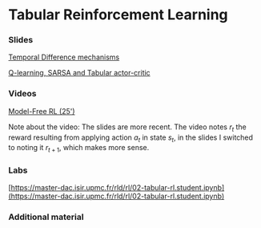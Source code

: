 # Tabular Reinforcement Learning

### Slides

[Temporal Difference mechanisms](https://master-dac.isir.upmc.fr/slides_bank/td.pdf)

[Q-learning, SARSA and Tabular actor-critic](https://master-dac.isir.upmc.fr/slides_bank/rl_algos.pdf)

### Videos

[Model-Free RL (25')](https://www.youtube.com/watch?v=mQ4X48qlmlo)

Note about the video: The slides are more recent. The video notes $r_t$ the reward resulting from applying action $a_t$ in state $s_t$, in the slides I switched to noting it $r_{t+1}$, which makes more sense.

### Labs

[https://master-dac.isir.upmc.fr/rld/rl/02-tabular-rl.student.ipynb](https://master-dac.isir.upmc.fr/rld/rl/02-tabular-rl.student.ipynb)

### Additional material

